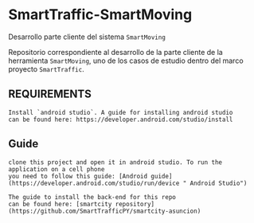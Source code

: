 # SmartTraffic-SmartMoving
Desarrollo parte cliente del sistema `SmartMoving`

Repositorio correspondiente al desarrollo de la parte cliente de la herramienta `SmartMoving`, uno de los casos de estudio dentro del marco proyecto `SmartTraffic`.

## REQUIREMENTS
```
Install `android studio`. A guide for installing android studio 
can be found here: https://developer.android.com/studio/install
```
## Guide
```
clone this project and open it in android studio. To run the application on a cell phone 
you need to follow this guide: [Android guide](https://developer.android.com/studio/run/device " Android Studio")
```
```
The guide to install the back-end for this repo 
can be found here: [smartcity repository](https://github.com/SmartTrafficPY/smartcity-asuncion)
```
